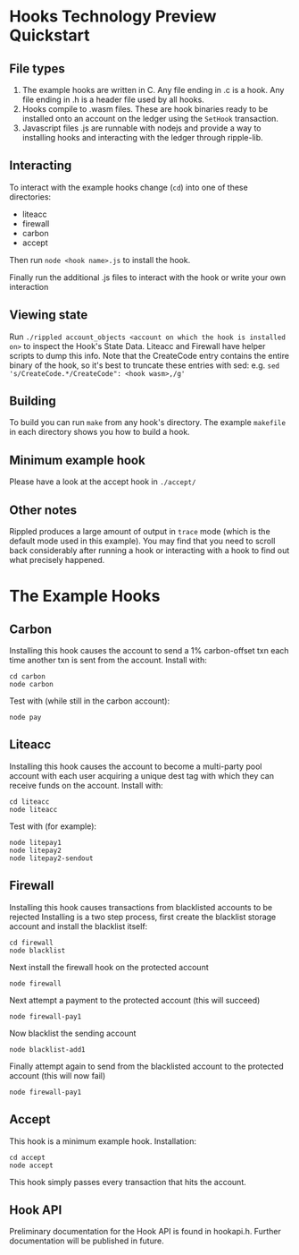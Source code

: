# Hooks Technology Preview Quickstart

## File types
1. The example hooks are written in C. Any file ending in .c is a hook. Any file ending in .h is a header file used by
all hooks.
2. Hooks compile to .wasm files. These are hook binaries ready to be installed onto an account on the ledger using
the `SetHook` transaction.
3. Javascript files .js are runnable with nodejs and provide a way to installing hooks and interacting with the ledger
through ripple-lib.

## Interacting
To interact with the example hooks change (`cd`) into one of these directories:
- liteacc
- firewall
- carbon
- accept
    
Then run `node <hook name>.js` to install the hook.

Finally run the additional .js files to interact with the hook or write your own interaction

## Viewing state
Run `./rippled account_objects <account on which the hook is installed on>` to inspect the Hook's State Data.
Liteacc and Firewall have helper scripts to dump this info. Note that the CreateCode entry contains the entire binary
of the hook, so it's best to truncate these entries with sed: e.g. `sed 's/CreateCode.*/CreateCode": <hook wasm>,/g'`

## Building
To build you can run `make` from any hook's directory. The example `makefile` in each directory shows you how to build a hook.

## Minimum example hook
Please have a look at the accept hook in `./accept/`

## Other notes
Rippled produces a large amount of output in `trace` mode (which is the default mode used in this example). You may
find that you need to scroll back considerably after running a hook or interacting with a hook to find out what
precisely happened.

# The Example Hooks
## Carbon
Installing this hook causes the account to send a 1% carbon-offset txn each time another txn is sent from the account.
Install with:
```
cd carbon
node carbon
```
    
Test with (while still in the carbon account):
```
node pay
```

## Liteacc
Installing this hook causes the account to become a multi-party pool account with each user acquiring a unique dest
tag with which they can receive funds on the account.
Install with:
```
cd liteacc
node liteacc
```

Test with (for example):
```
node litepay1
node litepay2
node litepay2-sendout
```

## Firewall
Installing this hook causes transactions from blacklisted accounts to be rejected
Installing is a two step process, first create the blacklist storage account and install the blacklist itself:
```
cd firewall
node blacklist
```
    
Next install the firewall hook on the protected account
```
node firewall
```

Next attempt a payment to the protected account (this will succeed)
```
node firewall-pay1
```

Now blacklist the sending account
```    
node blacklist-add1
```

Finally attempt again to send from the blacklisted account to the protected account (this will now fail)
```    
node firewall-pay1
```

## Accept
This hook is a minimum example hook.
Installation:
```
cd accept
node accept
```

This hook simply passes every transaction that hits the account.

## Hook API
Preliminary documentation for the Hook API is found in hookapi.h. Further documentation will be published in future.
